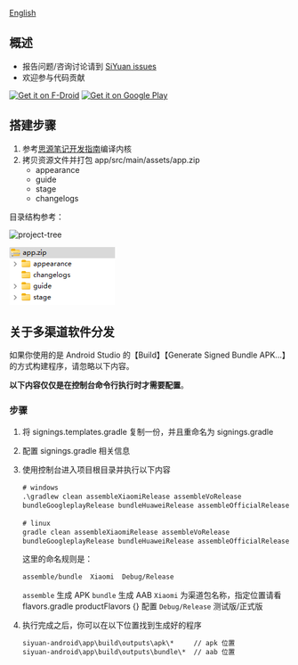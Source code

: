 [English](https://github.com/siyuan-note/siyuan-android/blob/master/README.md)

## 概述

* 报告问题/咨询讨论请到 [SiYuan issues](https://github.com/siyuan-note/siyuan/issues)
* 欢迎参与代码贡献

[<img src="https://fdroid.gitlab.io/artwork/badge/get-it-on.png" alt="Get it on F-Droid" height="80">](https://f-droid.org/packages/org.b3log.siyuan/)
[<img src="https://play.google.com/intl/en_us/badges/images/generic/en-play-badge.png" alt="Get it on Google Play" height="80">](https://play.google.com/store/apps/details?id=org.b3log.siyuan)

## 搭建步骤

1. 参考[思源笔记开发指南](https://github.com/siyuan-note/siyuan/blob/master/.github/CONTRIBUTING_zh_CN.md)编译内核
2. 拷贝资源文件并打包 app/src/main/assets/app.zip
   * appearance
   * guide
   * stage
   * changelogs

目录结构参考：

![project-tree](project-tree.png)

![app.zip](app-zip.png)

## 关于多渠道软件分发

如果你使用的是 Android Studio 的【Build】【Generate Signed Bundle APK...】的方式构建程序，请忽略以下内容。

**以下内容仅仅是在控制台命令行执行时才需要配置**。

### 步骤

1. 将 signings.templates.gradle 复制一份，并且重命名为 signings.gradle
2. 配置 signings.gradle 相关信息
3. 使用控制台进入项目根目录并执行以下内容

   ```shell
   # windows
   .\gradlew clean assembleXiaomiRelease assembleVoRelease bundleGoogleplayRelease bundleHuaweiRelease assembleOfficialRelease
   
   # linux
   gradle clean assembleXiaomiRelease assembleVoRelease bundleGoogleplayRelease bundleHuaweiRelease assembleOfficialRelease
   ```

   这里的命名规则是：

   ```txt
   assemble/bundle  Xiaomi  Debug/Release
   ```

   `assemble` 生成 APK
   `bundle` 生成 AAB
   `Xiaomi` 为渠道包名称，指定位置请看 flavors.gradle productFlavors {} 配置
   `Debug/Release` 测试版/正式版

4. 执行完成之后，你可以在以下位置找到生成好的程序

   ```txt
   siyuan-android\app\build\outputs\apk\*     // apk 位置
   siyuan-android\app\build\outputs\bundle\*  // aab 位置
   ```
